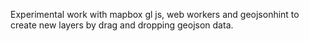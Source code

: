 
Experimental work with mapbox gl js, web workers and geojsonhint to create new layers by drag and dropping geojson data. 

